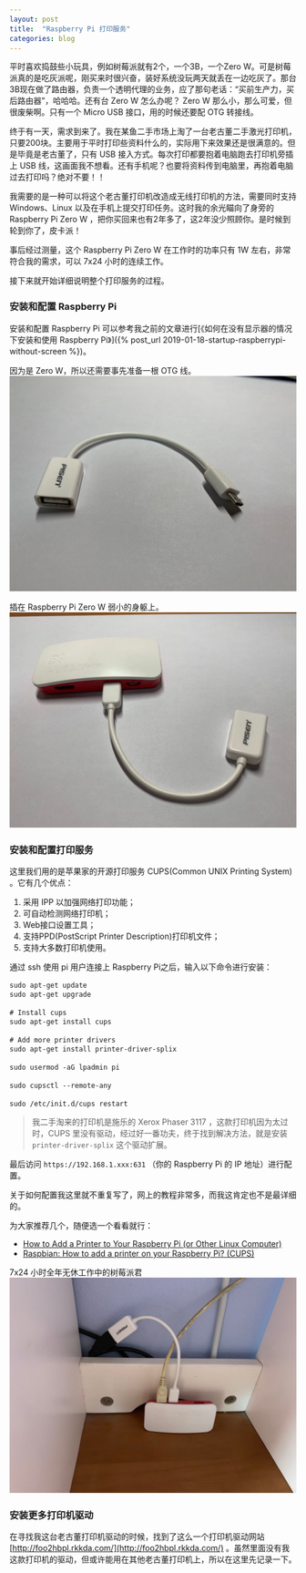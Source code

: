 ```yaml
---
layout: post
title:  "Raspberry Pi 打印服务"
categories: blog
---
```

平时喜欢捣鼓些小玩具，例如树莓派就有2个，一个3B，一个Zero W。可是树莓派真的是吃灰派呢，刚买来时很兴奋，装好系统没玩两天就丢在一边吃灰了。那台3B现在做了路由器，负责一个透明代理的业务，应了那句老话：“买前生产力，买后路由器”，哈哈哈。还有台 Zero W 怎么办呢？ Zero W 那么小，那么可爱，但很废柴啊。只有一个 Micro USB 接口，用的时候还要配 OTG 转接线。

终于有一天，需求到来了。我在某鱼二手市场上淘了一台老古董二手激光打印机，只要200块。主要用于平时打印些资料什么的，实际用下来效果还是很满意的。但是毕竟是老古董了，只有 USB 接入方式。每次打印都要抱着电脑跑去打印机旁插上 USB 线，这画面我不想看。还有手机呢？也要将资料传到电脑里，再抱着电脑过去打印吗？绝对不要！！

我需要的是一种可以将这个老古董打印机改造成无线打印机的方法，需要同时支持 Windows、Linux 以及在手机上提交打印任务。这时我的余光瞄向了身旁的 Raspberry Pi Zero W ，把你买回来也有2年多了，这2年没少照顾你。是时候到轮到你了，皮卡派！

事后经过测量，这个 Raspberry Pi Zero W 在工作时的功率只有 1W 左右，非常符合我的需求，可以 7x24 小时的连续工作。

接下来就开始详细说明整个打印服务的过程。

### 安装和配置 Raspberry Pi

安装和配置 Raspberry Pi 可以参考我之前的文章进行[《如何在没有显示器的情况下安装和使用 Raspberry Pi》]({% post_url 2019-01-18-startup-raspberrypi-without-screen %})。

因为是 Zero W，所以还需要事先准备一根 OTG 线。
![otg](/assets/2019-01-19-otg1.jpg)

插在 Raspberry Pi Zero W 弱小的身躯上。
![otg](/assets/2019-01-19-otg2.jpg)

### 安装和配置打印服务

这里我们用的是苹果家的开源打印服务 CUPS(Common UNIX Printing System) 。它有几个优点：
1. 采用 IPP 以加强网络打印功能；
2. 可自动检测网络打印机；
3. Web接口设置工具；
4. 支持PPD(PostScript Printer Description)打印机文件；
5. 支持大多数打印机使用。


通过 ssh 使用 pi 用户连接上 Raspberry Pi之后，输入以下命令进行安装：

```
sudo apt-get update
sudo apt-get upgrade

# Install cups
sudo apt-get install cups

# Add more printer drivers
sudo apt-get install printer-driver-splix

sudo usermod -aG lpadmin pi

sudo cupsctl --remote-any

sudo /etc/init.d/cups restart
```

> 我二手淘来的打印机是施乐的 Xerox Phaser 3117 ，这款打印机因为太过时，CUPS 里没有驱动，经过好一番功夫，终于找到解决方法，就是安装 `printer-driver-splix` 这个驱动扩展。

最后访问 `https://192.168.1.xxx:631` （你的 Raspberry Pi 的 IP 地址）进行配置。

关于如何配置我这里就不重复写了，网上的教程非常多，而我这肯定也不是最详细的。

为大家推荐几个，随便选一个看看就行：
- [How to Add a Printer to Your Raspberry Pi (or Other Linux Computer)](https://www.howtogeek.com/169679/how-to-add-a-printer-to-your-raspberry-pi-or-other-linux-computer/)
- [Raspbian: How to add a printer on your Raspberry Pi? (CUPS)](https://raspberrytips.com/install-printer-raspberry-pi/)

7x24 小时全年无休工作中的树莓派君
![img](/assets/2019-01-19-rsp.jpg)

### 安装更多打印机驱动

在寻找我这台老古董打印机驱动的时候，找到了这么一个打印机驱动网站 [http://foo2hbpl.rkkda.com/](http://foo2hbpl.rkkda.com/) 。虽然里面没有我这款打印机的驱动，但或许能用在其他老古董打印机上，所以在这里先记录一下。
